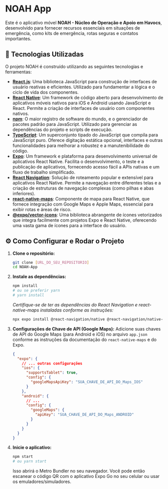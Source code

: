 # NOAH App

Este é o aplicativo móvel **NOAH - Núcleo de Operação e Apoio em Havocs**, desenvolvido para fornecer recursos essenciais em situações de emergência, como kits de emergência, rotas seguras e contatos importantes.

## 🚀 Tecnologias Utilizadas

O projeto NOAH é construído utilizando as seguintes tecnologias e ferramentas:

* **[React.js](https://react.dev/)**: Uma biblioteca JavaScript para construção de interfaces de usuário reativas e eficientes. Utilizado para fundamentar a lógica e o ciclo de vida dos componentes.
* **[React Native](https://reactnative.dev/)**: Um framework de código aberto para desenvolvimento de aplicativos móveis nativos para iOS e Android usando JavaScript e React. Permite a criação de interfaces de usuário com componentes nativos.
* **[npm](https://www.npmjs.com/)**: O maior registro de software do mundo, e o gerenciador de pacotes padrão para JavaScript. Utilizado para gerenciar as dependências do projeto e scripts de execução.
* **[TypeScript](https://www.typescriptlang.org/)**: Um superconjunto tipado do JavaScript que compila para JavaScript puro. Oferece digitação estática opcional, interfaces e outras funcionalidades para melhorar a robustez e a manutenibilidade do código.
* **[Expo](https://docs.expo.dev/)**: Um framework e plataforma para desenvolvimento universal de aplicativos React Native. Facilita o desenvolvimento, o teste e a publicação de aplicativos, fornecendo acesso fácil a APIs nativas e um fluxo de trabalho simplificado.
* **[React Navigation](https://reactnavigation.org/)**: Solução de roteamento popular e extensível para aplicativos React Native. Permite a navegação entre diferentes telas e a criação de estruturas de navegação complexas (como pilhas e abas inferiores).
* **[react-native-maps](https://github.com/react-native-maps/react-native-maps)**: Componente de mapa para React Native, que fornece integração com Google Maps e Apple Maps, essencial para exibir rotas e áreas de risco.
* **[@expo/vector-icons](https://docs.expo.dev/guides/icons/)**: Uma biblioteca abrangente de ícones vetorizados que integra facilmente com projetos Expo e React Native, oferecendo uma vasta gama de ícones para a interface do usuário.

## ⚙️ Como Configurar e Rodar o Projeto

1.  **Clone o repositório:**
    ```bash
    git clone [URL_DO_SEU_REPOSITORIO]
    cd NOAH-App
    ```
2.  **Instale as dependências:**
    ```bash
    npm install
    # ou se preferir yarn
    # yarn install
    ```
    *Certifique-se de ter as dependências do React Navigation e react-native-maps instaladas conforme as instruções:*
    ```bash
    npx expo install @react-navigation/native @react-navigation/native-stack @react-navigation/bottom-tabs react-native-screens react-native-safe-area-context react-native-maps @expo/vector-icons
    ```
3.  **Configurações de Chave de API (Google Maps):**
    Adicione suas chaves de API do Google Maps (para Android e iOS) no arquivo `app.json` conforme as instruções da documentação do `react-native-maps` e do Expo.

    ```json
    {
      "expo": {
        // ... outras configurações
        "ios": {
          "supportsTablet": true,
          "config": {
            "googleMapsApiKey": "SUA_CHAVE_DE_API_DO_Maps_IOS"
          }
        },
        "android": {
          // ...
          "config": {
            "googleMaps": {
              "apiKey": "SUA_CHAVE_DE_API_DO_Maps_ANDROID"
            }
          }
        }
      }
    }
    ```
4.  **Inicie o aplicativo:**
    ```bash
    npm start
    # ou yarn start
    ```
    Isso abrirá o Metro Bundler no seu navegador. Você pode então escanear o código QR com o aplicativo Expo Go no seu celular ou usar os emuladores/simuladores.
